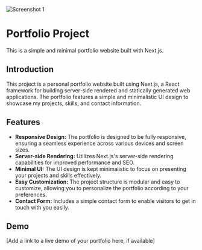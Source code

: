 ![Screenshot 1](https://i.postimg.cc/X75BhcwT/Screenshot-85.png)
# Portfolio Project

This is a simple and minimal portfolio website built with Next.js.

## Introduction

This project is a personal portfolio website built using Next.js, a React framework for building server-side rendered and statically generated web applications. The portfolio features a simple and minimalistic UI design to showcase my projects, skills, and contact information.

## Features

- **Responsive Design:** The portfolio is designed to be fully responsive, ensuring a seamless experience across various devices and screen sizes.
- **Server-side Rendering:** Utilizes Next.js's server-side rendering capabilities for improved performance and SEO.
- **Minimal UI:** The UI design is kept minimalistic to focus on presenting your projects and skills effectively.
- **Easy Customization:** The project structure is modular and easy to customize, allowing you to personalize the portfolio according to your preferences.
- **Contact Form:** Includes a simple contact form to enable visitors to get in touch with you easily.

## Demo

[Add a link to a live demo of your portfolio here, if available]
